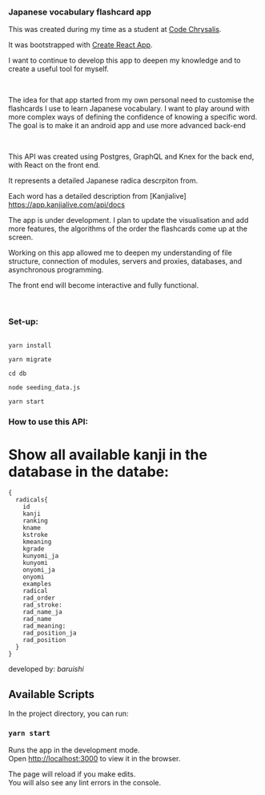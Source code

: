 ### Japanese vocabulary flashcard app

This was created during my time as a student at [Code Chrysalis](https://www.codechrysalis.io/).


It was bootstrapped with [Create React App](https://github.com/facebook/create-react-app).

I want to continue to develop this app to deepen my knowledge and to create a useful tool for myself. 

<br>

The idea for that app started from my own personal need to customise the flashcards I use to learn Japanese vocabulary.
I want to play around with more complex ways of defining the confidence of knowing a specific word.
The goal is to make it an android app and use more advanced back-end 


<br>

This API was created using Postgres, GraphQL and Knex for the back end, with React on the front end.

It represents a detailed Japanese radica descrpiton from.

Each word has a detailed description from [Kanjialive] https://app.kanjialive.com/api/docs

The app is under development. I plan to update the visualisation and add more features, the algorithms of the order the flashcards come up at the screen.   

Working on this app allowed me to deepen my understanding of file structure, connection of modules, servers and proxies, databases, and asynchronous programming.

The front end will become interactive and fully functional.

<br>

### Set-up:

```

yarn install

yarn migrate

cd db

node seeding_data.js

yarn start

```

### How to use this API:

# Show all available kanji in the database in the databe:

```
{
  radicals{ 
    id
    kanji
    ranking
    kname
    kstroke
    kmeaning
    kgrade
    kunyomi_ja
    kunyomi
    onyomi_ja
    onyomi
    examples
    radical
    rad_order
    rad_stroke:
    rad_name_ja
    rad_name
    rad_meaning:
    rad_position_ja
    rad_position
  }
}
```


developed by: _baruishi_



## Available Scripts

In the project directory, you can run:

### `yarn start`

Runs the app in the development mode.<br />
Open [http://localhost:3000](http://localhost:3000) to view it in the browser.

The page will reload if you make edits.<br />
You will also see any lint errors in the console.

